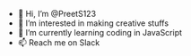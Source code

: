 - 👋 Hi, I’m @PreetS123
- 👀 I’m interested in making creative stuffs
- 🌱 I’m currently learning coding in JavaScript
- 📫 Reach me on Slack

<!---
PreetS123/PreetS123 is a ✨ special ✨ repository because its `README.md` (this file) appears on your GitHub profile.
You can click the Preview link to take a look at your changes.
--->
